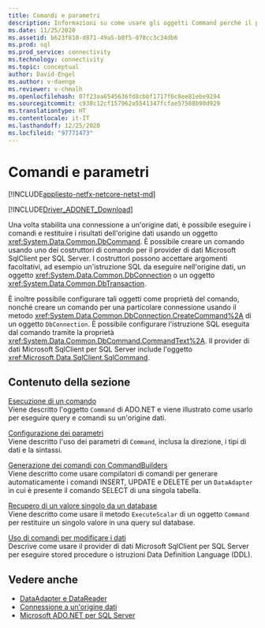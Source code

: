 ```yaml
---
title: Comandi e parametri
description: Informazioni su come usare gli oggetti Command perché il provider di dati Microsoft SqlClient per SQL Server esegua i comandi e restituisca i risultati da un'origine dati.
ms.date: 11/25/2020
ms.assetid: b623f810-d871-49a5-b0f5-078cc3c34db6
ms.prod: sql
ms.prod_service: connectivity
ms.technology: connectivity
ms.topic: conceptual
author: David-Engel
ms.author: v-daenge
ms.reviewer: v-chmalh
ms.openlocfilehash: 07f23aa6545636fd8cbbf1717f6c8ee81ebe9294
ms.sourcegitcommit: c938c12cf157962a5541347fcfae57588b90d929
ms.translationtype: HT
ms.contentlocale: it-IT
ms.lasthandoff: 12/25/2020
ms.locfileid: "97771473"
---
```

# <a name="commands-and-parameters"></a>Comandi e parametri

[!INCLUDE[appliesto-netfx-netcore-netst-md](../../includes/appliesto-netfx-netcore-netst-md.md)]

[!INCLUDE[Driver_ADONET_Download](../../includes/driver_adonet_download.md)]

Una volta stabilita una connessione a un'origine dati, è possibile eseguire i comandi e restituire i risultati dell'origine dati usando un oggetto <xref:System.Data.Common.DbCommand>. È possibile creare un comando usando uno dei costruttori di comando per il provider di dati Microsoft SqlClient per SQL Server. I costruttori possono accettare argomenti facoltativi, ad esempio un'istruzione SQL da eseguire nell'origine dati, un oggetto <xref:System.Data.Common.DbConnection> o un oggetto <xref:System.Data.Common.DbTransaction>.

È inoltre possibile configurare tali oggetti come proprietà del comando, nonché creare un comando per una particolare connessione usando il metodo <xref:System.Data.Common.DbConnection.CreateCommand%2A> di un oggetto `DbConnection`. È possibile configurare l'istruzione SQL eseguita dal comando tramite la proprietà <xref:System.Data.Common.DbCommand.CommandText%2A>. Il provider di dati Microsoft SqlClient per SQL Server include l'oggetto <xref:Microsoft.Data.SqlClient.SqlCommand>.

## <a name="in-this-section"></a>Contenuto della sezione

[Esecuzione di un comando](execute-command.md)  
Viene descritto l'oggetto `Command` di ADO.NET e viene illustrato come usarlo per eseguire query e comandi su un'origine dati.

[Configurazione dei parametri](configure-parameters.md)  
Viene descritto l'uso dei parametri di `Command`, inclusa la direzione, i tipi di dati e la sintassi.

[Generazione dei comandi con CommandBuilders](generate-commands-with-commandbuilders.md)  
Viene descritto come usare compilatori di comandi per generare automaticamente i comandi INSERT, UPDATE e DELETE per un `DataAdapter` in cui è presente il comando SELECT di una singola tabella.

[Recupero di un valore singolo da un database](obtain-single-value-from-database.md)  
Viene descritto come usare il metodo `ExecuteScalar` di un oggetto `Command` per restituire un singolo valore in una query sul database.

[Uso di comandi per modificare i dati](use-commands-to-modify-data.md)  
Descrive come usare il provider di dati Microsoft SqlClient per SQL Server per eseguire stored procedure o istruzioni Data Definition Language (DDL).

## <a name="see-also"></a>Vedere anche

- [DataAdapter e DataReader](dataadapters-datareaders.md)
- [Connessione a un'origine dati](connecting-to-data-source.md)
- [Microsoft ADO.NET per SQL Server](microsoft-ado-net-sql-server.md)
